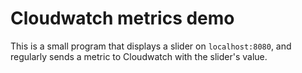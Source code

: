 # Cloudwatch metrics demo

This is a small program that displays a slider on `localhost:8080`, and regularly sends a metric to Cloudwatch with the slider's value.
